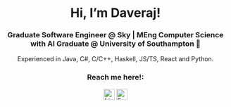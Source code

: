 <h1 align="center">Hi, I’m Daveraj!</h1>
<h3 align="center">Graduate Software Engineer @ Sky | MEng Computer Science with AI Graduate @ University of Southampton 📖</h3>
<p align="center">
Experienced in Java, C#, C/C++, Haskell, JS/TS, React and Python. 
</p>
<h3 align="center">Reach me here!:</h3>
<p align="center">
<a href="https://www.linkedin.com/in/daverajnothay/"><img src="https://cdn.jsdelivr.net/gh/dmhendricks/signature-social-icons/icons/round-flat-filled/50px/linkedin.png" alt="LinkedIn" title="LinkedIn" width="25" height="25" /></a>
<a href="mailto:daveraj.singh@outlook.com"><img src="https://cdn.jsdelivr.net/gh/dmhendricks/signature-social-icons/icons/round-flat-filled/50px/mail.png" alt="Email" title="Email" width="25" height="25" /></a>
</p>

